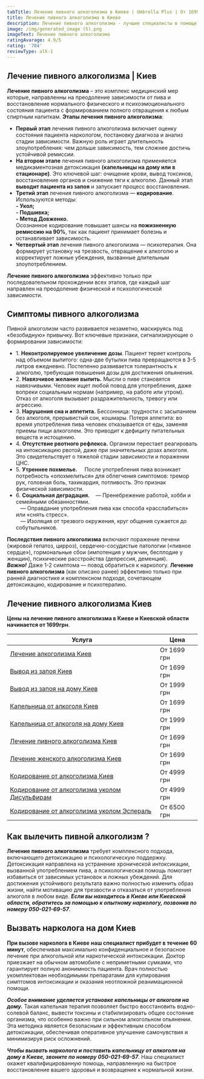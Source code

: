 ```yaml
---
tabTitle: Лечение пивного алкоголизма в Киеве | Umbrella Plus | От 1699 грн
title: Лечение пивного алкоголизма в Киеве
description: Лечение пивного алкоголизма - лучшие специалисты в помощи с зависимостью
image: /img/generated_image (5).png
imageText: Лечение пивного алкоголизма
ratingAvarage: 4.9/5
rating: '784'
reviewType: alk-1
---
```


## Лечение пивного алкоголизма | Киев

**Лечение пивного алкоголизма** – это комплекс медицинский мер которые, направленны на преодоление зависимости от пива и восстановление нормального физического и психоэмоционального состояния пациента с формированием полного отвращения к любым спиртным напиткам. **Этапы лечения  пивного алкоголизма**:

* **Первый этап** лечения пивного алкоголизма включает оценку состояния пациента наркологом, постановку диагноза и анализ стадии зависимости. Важную роль играет длительность злоупотребления: чем дольше зависимость, тем сложнее достичь устойчивой ремиссии.
* **На втором этапе** лечения пивного алкоголизма применяется медикаментозная детоксикация **(капельницы на дому или в стационаре)**. Это ключевой шаг: очищение крови, вывод токсинов, восстановление органов и снижение тяги к алкоголю. Данный этап **выводит пациента из запоя** и запускает процесс восстановления.
* **Третий этап** лечения пивного алкоголизма — **кодирование**. Используются методы:\
  **- Укол;**\
  **- Подшивка;**\
  **- Метод Довженко.**\
  Осознанное кодирование повышает шансы на **пожизненную ремиссию на 90%**, так как пациент принимает болезнь и останавливает зависимость.
* **Четвертый этап** лечения пивного алкоголизма — психотерапия. Она формирует установку на трезвость, отвращение к алкоголю и корректирует ложные убеждения, вызванные длительным злоупотреблением.

**Лечение пивного алкоголизма** эффективно только при последовательном прохождении всех этапов, где каждый шаг направлен на преодоление физической и психологической зависимости.

## Симптомы пивного алкоголизма 

Пивной алкоголизм часто развивается незаметно, маскируясь под «безобидную» привычку. Вот ключевые признаки, сигнализирующие о формировании зависимости:

* 1. **Неконтролируемое увеличение дозы**. Пациент теряет контроль над объемом выпитого: одна-две бутылки пива превращаются в 3-5 литров ежедневно. Постепенно развивается толерантность к алкоголю, требующая повышения дозы для достижения опьянения.
* 2. **Навязчивое желание выпить.** Мысли о пиве становятся навязчивыми. Человек ищет любой повод для употребления, даже вопреки социальным нормам (например, на работе или утром). Отказ от алкоголя вызывает раздражительность, тревогу или агрессию.
* 3. **Нарушения сна и аппетита.** Бессонница: трудности с засыпанием без алкоголя, прерывистый сон, кошмары. Потеря аппетита: во время употребления пива человек отказывается от еды, заменяя приемы пищи алкоголем. Это приводит к дефициту питательных веществ и истощению.
* 4\. **Отсутствие рвотного рефлекса.** Организм перестает реагировать на интоксикацию рвотой, даже при значительных дозах алкоголя. Это свидетельствует о тяжелой стадии зависимости и поражении ЦНС.
* 5. **Утреннее похмелье.** 
     После употребления пива возникает потребность «опохмелиться» для облегчения симптомов: тремор рук, головная боль, тахикардия, потливость. Это признак физической зависимости.
* 6. **Социальная деградация.**
     — Пренебрежение работой, хобби и семейными обязанностями.\
     — Оправдание употребления пива как способа «расслабиться» или «снять стресс».\
     — Изоляция от трезвого окружения, круг общения сужается до собутыльников.

**Последствия пивного алкоголизма** включают поражение печени (жировой гепатоз, цирроз), сердечно-сосудистые патологии («пивное сердце»), гормональные сбои (импотенция у мужчин, бесплодие у женщин), психические расстройства (депрессия, деменция).\
***Важно!*** Даже 1-2 симптома — повод обратиться к наркологу. **Лечение пивного алкоголизма** (как описано ранее) эффективно только при ранней диагностике и комплексном подходе, сочетающем детоксикацию, кодирование и психотерапию.

## Лечение пивного алкоголизма Киев

**Цены на лечение пивного алкоголизма в Киеве и Киевской области начинается от 1699грн**.

| Услуга                                                                                  | Цена        |
| --------------------------------------------------------------------------------------- | ----------- |
| [Лечение алкоголизма Киев](lechenie-alkogolizma-kiev)                                   | От 1699 грн |
| [Вывод из запоя Киев](Vivod-iz-zapoia-kiev)                                             | От 1699 грн |
| [Вывод из запоя на дому Киев](Vivod-iz-zapoia-na-domy-kiev)                             | От 1999 грн |
| [Капельница от алкоголя Киев](Kapelnica_ot_alkogola_kiev)                               | От 1699 грн |
| [Капельница от алкоголя на дому Киев](Kapelnica_ot_alkogola_na_domy_kiev)               | От 1999 грн |
| [Лечение пивного алкоголизма Киев](lechenie-pivnogi-alkogolizma-kiev)                   | От 1699 грн |
| [Лечение женского алкоголизма Киев](lechenie-jenskogo-alkogolizma-kiev)                 | От 1699 грн |
| [Кодирование от алкоголизма Киев](kodirovka-ot-alkogolia-kiev)                          | От 4999 грн |
| [Кодирование от алкоголизма уколом Дисульфирам](kodirovka-ot-alkogolia-disulfiram-kiev) | От 4999 грн |
| [Кодирование от алкоголизма уколом Эспераль](kodirovka-ot-alkogolizma-espiarl-kiev)     | От 6500 грн |

## Как вылечить пивной алкоголизм ?

**Лечение пивного алкоголизма** требует комплексного подхода, включающего детоксикацию и психологическую поддержку. Детоксикация направлена на устранение хронической интоксикации, вызванной употреблением пива, а психологическая помощь помогает избавиться от зависимых установок и ложных убеждений. Для достижения устойчивого результата важно полностью изменить образ жизни, найти мотивацию для трезвости и отказаться от употребления алкоголя в любом виде. ***Если вы находитесь в Киеве или Киевской области, обратитесь за помощью к опытному наркологу, позвонив по номеру 050-021-69-57***.

## Вызвать нарколога на дом Киев

**При вызове нарколога в Киеве** **наш специалист прибудет в течение 60 минут**, обеспечивая максимально конфиденциальное и безопасное лечение при алкогольной или наркотической интоксикации. Доктор приезжает на обычном автомобиле с неприметными сумками, что гарантирует полную анонимность пациента. Врач полностью укомплектован необходимыми препаратами для купирования симптомов интоксикации и оказания неотложной реанимационной помощи.

***Особое внимание уделяется установке капельницы от алкоголя на дому.*** Такая капельная терапия позволяет быстро восстановить водно-солевой баланс, вывести токсины и стабилизировать общее состояние организма, что особенно важно при сильном алкогольном опьянении. Эта методика является безопасным и эффективным способом детоксикации, обеспечивая оперативное улучшение самочувствия и минимизируя риск осложнений.

***Чтобы вызвать нарколога и поставить капельницу от алкоголя на дому в Киеве, звоните по номеру 050-021-69-57***. Наш специалист окажет квалифицированную помощь, направленную на быстрое восстановление вашего здоровья и возвращение к нормальной жизни.
